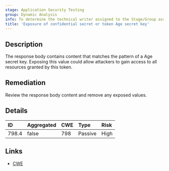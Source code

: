 ```yaml
---
stage: Application Security Testing
group: Dynamic Analysis
info: To determine the technical writer assigned to the Stage/Group associated with this page, see https://handbook.gitlab.com/handbook/product/ux/technical-writing/#assignments
title: 'Exposure of confidential secret or token Age secret key'
---
```


## Description

The response body contains content that matches the pattern of a Age secret key.
Exposing this value could allow attackers to gain access to all resources granted by this token.

## Remediation

Review the response body content and remove any exposed values.

## Details

| ID | Aggregated | CWE | Type | Risk |
|:---|:-----------|:----|:-----|:-----|
| 798.4 | false | 798 | Passive | High |

## Links

- [CWE](https://cwe.mitre.org/data/definitions/798.html)
